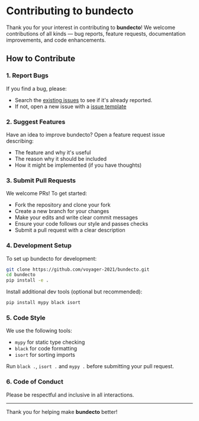 # Contributing to bundecto

Thank you for your interest in contributing to **bundecto**! We welcome contributions of all kinds — bug reports, feature requests, documentation improvements, and code enhancements.

## How to Contribute

### 1. Report Bugs

If you find a bug, please:

- Search the [existing issues](https://github.com/voyager-2021/bundecto/issues) to see if it's already reported.
- If not, open a new issue with a [issue template](https://github.com/voyager-2021/bundecto/issues/new?template=bug_report.md)

### 2. Suggest Features

Have an idea to improve bundecto? Open a feature request issue describing:

- The feature and why it's useful
- The reason why it should be included
- How it might be implemented (if you have thoughts)

### 3. Submit Pull Requests

We welcome PRs! To get started:

- Fork the repository and clone your fork
- Create a new branch for your changes
- Make your edits and write clear commit messages
- Ensure your code follows our style and passes checks
- Submit a pull request with a clear description

### 4. Development Setup

To set up bundecto for development:

```bash
git clone https://github.com/voyager-2021/bundecto.git
cd bundecto
pip install -e .
```

Install additional dev tools (optional but recommended):

```bash
pip install mypy black isort
```

### 5. Code Style

We use the following tools:

- `mypy` for static type checking
- `black` for code formatting
- `isort` for sorting imports

Run `black .`, `isort .` and `mypy .` before submitting your pull request.

### 6. Code of Conduct

Please be respectful and inclusive in all interactions.

---

Thank you for helping make **bundecto** better!
